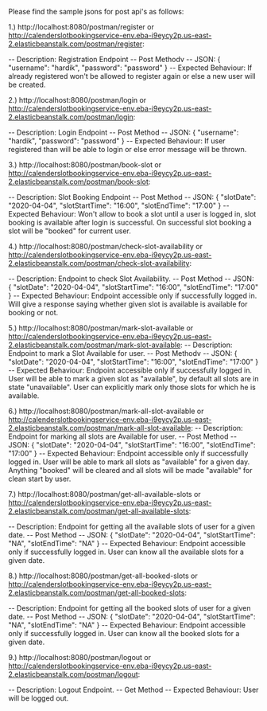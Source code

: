 Please find the sample jsons for post api's as follows:

1.) http://localhost:8080/postman/register or http://calenderslotbookingservice-env.eba-i9eycy2p.us-east-2.elasticbeanstalk.com/postman/register:

  --  Description: Registration Endpoint
  --  Post Methodv
  --  JSON: {
              "username": "hardik",
              "password": "password"
            }
  -- Expected Behaviour: If already registered won't be allowed to register again or else a new user will be created. 
            
2.) http://localhost:8080/postman/login or http://calenderslotbookingservice-env.eba-i9eycy2p.us-east-2.elasticbeanstalk.com/postman/login:

  --  Description: Login Endpoint
  --  Post Method
  --  JSON: {
              "username": "hardik",
              "password": "password"
            }
  -- Expected Behaviour: If user registered than will be able to login or else error message will be thrown.
  
3.) http://localhost:8080/postman/book-slot or http://calenderslotbookingservice-env.eba-i9eycy2p.us-east-2.elasticbeanstalk.com/postman/book-slot:

  --  Description: Slot Booking Endpoint
  --  Post Method
  --  JSON: {
              "slotDate": "2020-04-04",
              "slotStartTime": "16:00",
              "slotEndTime": "17:00"
            }
  -- Expected Behaviour: Won't allow to book a slot until a user is logged in, slot booking is available after login is successful.
                         On successful slot booking a slot will be "booked" for current user.
                         

4.) http://localhost:8080/postman/check-slot-availability or http://calenderslotbookingservice-env.eba-i9eycy2p.us-east-2.elasticbeanstalk.com/postman/check-slot-availability:

  --  Description: Endpoint to check Slot Availability.
  --  Post Method
  --  JSON: {
              "slotDate": "2020-04-04",
              "slotStartTime": "16:00",
              "slotEndTime": "17:00"
            }
  -- Expected Behaviour: Endpoint accessible only if successfully logged in. 
                         Will give a response saying whether given slot is available is available for booking or not.
                     
                     

5.) http://localhost:8080/postman/mark-slot-available or http://calenderslotbookingservice-env.eba-i9eycy2p.us-east-2.elasticbeanstalk.com/postman/mark-slot-available:
  --  Description: Endpoint to mark a Slot Available for user.
  --  Post Methodv
  --  JSON: {
              "slotDate": "2020-04-04",
              "slotStartTime": "16:00",
              "slotEndTime": "17:00"
            }
  -- Expected Behaviour: Endpoint accessible only if successfully logged in. 
                         User will be able to mark a given slot as "available", by default all slots are in state "unavailable".
                         User can explicitly mark only those slots for which he is available.
                         

6.) http://localhost:8080/postman/mark-all-slot-available or http://calenderslotbookingservice-env.eba-i9eycy2p.us-east-2.elasticbeanstalk.com/postman/mark-all-slot-available:
  --  Description: Endpoint for marking all slots are Available for user.
  --  Post Method
  --  JSON: {
              "slotDate": "2020-04-04",
              "slotStartTime": "16:00",
              "slotEndTime": "17:00"
            }
  -- Expected Behaviour: Endpoint accessible only if successfully logged in. 
                         User will be able to mark all slots as "available" for a given day.
                         Anything "booked" will be cleared and all slots will be made "available" for clean start by user.
                         

7.) http://localhost:8080/postman/get-all-available-slots or http://calenderslotbookingservice-env.eba-i9eycy2p.us-east-2.elasticbeanstalk.com/postman/get-all-available-slots:

  --  Description: Endpoint for getting all the available slots of user for a given date.
  --  Post Method
  --  JSON: {
              "slotDate": "2020-04-04",
              "slotStartTime": "NA",
              "slotEndTime": "NA"
            }
  -- Expected Behaviour: Endpoint accessible only if successfully logged in. 
                         User can know all the available slots for a given date.
                         
8.) http://localhost:8080/postman/get-all-booked-slots or http://calenderslotbookingservice-env.eba-i9eycy2p.us-east-2.elasticbeanstalk.com/postman/get-all-booked-slots:

  --  Description: Endpoint for getting all the booked slots of user for a given date.
  --  Post Method
  --  JSON: {
              "slotDate": "2020-04-04",
              "slotStartTime": "NA",
              "slotEndTime": "NA"
            }
  -- Expected Behaviour: Endpoint accessible only if successfully logged in. 
                         User can know all the booked slots for a given date.                         
                         

9.) http://localhost:8080/postman/logout or http://calenderslotbookingservice-env.eba-i9eycy2p.us-east-2.elasticbeanstalk.com/postman/logout:

  --  Description: Logout Endpoint.
  --  Get Method
  -- Expected Behaviour: User will be logged out.

